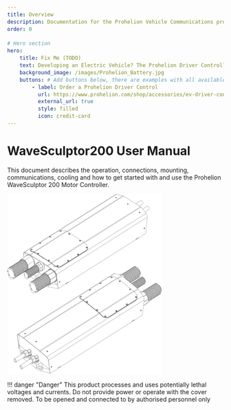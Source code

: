```yaml
---
title: Overview
description: Documentation for the Prohelion Vehicle Communications protocol
order: 0

# Hero section
hero:
    title: Fix Me (TODO)
    text: Developing an Electric Vehicle? The Prohelion Driver Controller Unit is designed to give you a head start with an off the shelf control platform to get you driving sooner.
    background_image: /images/Prohelion_Battery.jpg
    buttons: # Add buttons below, there are examples with all available options
        - label: Order a Prohelion Driver Control
          url: https://www.prohelion.com/shop/accessories/ev-driver-controls/
          external_url: true 
          style: filled
          icon: credit-card 
---
```


# WaveSculptor200 User Manual

This document describes the operation, connections, mounting, communications, cooling and how to get started with and use the Prohelion WaveSculptor 200 Motor Controller.

![WaveSculptor 200 Motor Controller](images/introduction.png)

!!! danger "Danger" 
    This product processes and uses potentially lethal voltages and currents.  Do not provide power or operate with the cover removed. To be opened and connected to by authorised personnel only

